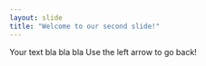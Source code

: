 ```yaml
---
layout: slide
title: "Welcome to our second slide!"
---
```

Your text bla bla bla
Use the left arrow to go back!
